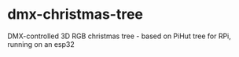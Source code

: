 # dmx-christmas-tree
DMX-controlled 3D RGB christmas tree - based on PiHut tree for RPi, running on an esp32
